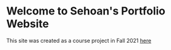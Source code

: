 # Welcome to Sehoan's Portfolio Website
This site was created as a course project in Fall 2021 [here](https://cs4640.cs.virginia.edu/sc8zt/hw1/)
